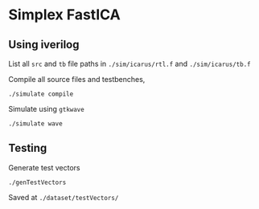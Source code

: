 # Simplex FastICA
## Using iverilog
List all `src` and `tb` file paths in `./sim/icarus/rtl.f` and `./sim/icarus/tb.f`

Compile all source files and testbenches,
```
./simulate compile
```
Simulate using `gtkwave`
```
./simulate wave
```

## Testing
Generate test vectors
```
./genTestVectors
```
Saved at `./dataset/testVectors/`
